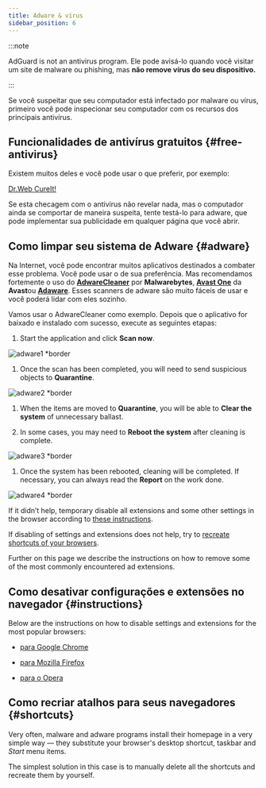 ```yaml
---
title: Adware & vírus
sidebar_position: 6
---
```


:::note

AdGuard is not an antivirus program. Ele pode avisá-lo quando você visitar um site de malware ou phishing, mas **não remove vírus do seu dispositivo.**

:::

Se você suspeitar que seu computador está infectado por malware ou vírus, primeiro você pode inspecionar seu computador com os recursos dos principais antivírus.

## Funcionalidades de antivírus gratuitos {#free-antivirus}

Existem muitos deles e você pode usar o que preferir, por exemplo:

[Dr.Web CureIt!](http://www.freedrweb.com/cureit/?lng=en)

Se esta checagem com o antivírus não revelar nada, mas o computador ainda se comportar de maneira suspeita, tente testá-lo para adware, que pode implementar sua publicidade em qualquer página que você abrir.

## Como limpar seu sistema de Adware {#adware}

Na Internet, você pode encontrar muitos aplicativos destinados a combater esse problema. Você pode usar o de sua preferência. Mas recomendamos fortemente o uso do **[AdwareCleaner](https://www.malwarebytes.com/adwcleaner)** por **Malwarebytes**, **[Avast One](https://www.avast.com/c-adware-removal-tool)** da **Avast**ou **[Adaware](https://www.adaware.com)**. Esses scanners de adware são muito fáceis de usar e você poderá lidar com eles sozinho.

Vamos usar o AdwareCleaner como exemplo. Depois que o aplicativo for baixado e instalado com sucesso, execute as seguintes etapas:

1. Start the application and click **Scan now**.

![adware1 *border](https://cdn.adtidy.org/content/Kb/ad_blocker/guides/adware1.png)

1. Once the scan has been completed, you will need to send suspicious objects to **Quarantine**.

![adware2 *border](https://cdn.adtidy.org/content/Kb/ad_blocker/guides/adware2.png)

1. When the items are moved to **Quarantine**, you will be able to **Clear the system** of unnecessary ballast.

1. In some cases, you may need to **Reboot the system** after cleaning is complete.

![adware3 *border](https://cdn.adtidy.org/content/Kb/ad_blocker/guides/adware3.png)

1. Once the system has been rebooted, cleaning will be completed. If necessary, you can always read the **Report** on the work done.

![adware4 *border](https://cdn.adtidy.org/content/Kb/ad_blocker/guides/adware4.png)

If it didn’t help, temporary disable all extensions and some other settings in the browser according to [these instructions](#instructions).

If disabling of settings and extensions does not help, try to [recreate shortcuts of your browsers](#shortcuts).

Further on this page we describe the instructions on how to remove some of the most commonly encountered ad extensions.

## Como desativar configurações e extensões no navegador {#instructions}

Below are the instructions on how to disable settings and extensions for the most popular browsers:

- [para Google Chrome](https://support.google.com/chrome/answer/187443?hl=en)

- [para Mozilla Firefox](https://support.mozilla.org/en-US/kb/disable-or-remove-add-ons)

- [para o Opera](https://help.opera.com/en/latest/customization/#extensions)

## Como recriar atalhos para seus navegadores {#shortcuts}

Very often, malware and adware programs install their homepage in a very simple way — they substitute your browser's desktop shortcut, taskbar and *Start* menu items.

The simplest solution in this case is to manually delete all the shortcuts and recreate them by yourself.
